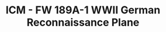 ---
layout: product
title: "ICM - FW 189A-1 WWII German Reconnaissance Plane"
price: "TBA" 
desc: "N/A"
img_path: "/assets/img/ICM72291.webp"
brand: "N/A"
available: false
special_offer: false
new: false
soon: false
cat: "010000"
subcat: "013600"
subsubcat: "0N/A"
sifra: "ICM72291"
popular: false
spec: false
---